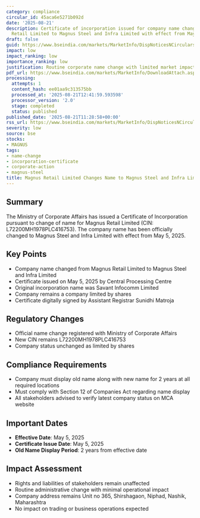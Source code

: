 ```yaml
---
category: compliance
circular_id: 45aca6e5271b092d
date: '2025-08-21'
description: Certificate of incorporation issued for company name change from Magnus
  Retail Limited to Magnus Steel and Infra Limited with effect from May 5, 2025.
draft: false
guid: https://www.bseindia.com/markets/MarketInfo/DispNoticesNCirculars.aspx?Noticeid={2FC76EB4-21AF-4613-87E1-6CB4FDEC9A32}&noticeno=20250821-23&dt=08/21/2025&icount=23&totcount=28&flag=0
impact: low
impact_ranking: low
importance_ranking: low
justification: Routine corporate name change with limited market impact
pdf_url: https://www.bseindia.com/markets/MarketInfo/DownloadAttach.aspx?id=20250821-23&attachedId=bef297f2-ab5a-4277-94f8-e29c8e08af99
processing:
  attempts: 1
  content_hash: ee01aa9c313575bb
  processed_at: '2025-08-21T12:41:59.593598'
  processor_version: '2.0'
  stage: completed
  status: published
published_date: '2025-08-21T11:28:58+00:00'
rss_url: https://www.bseindia.com/markets/MarketInfo/DispNoticesNCirculars.aspx?Noticeid={2FC76EB4-21AF-4613-87E1-6CB4FDEC9A32}&noticeno=20250821-23&dt=08/21/2025&icount=23&totcount=28&flag=0
severity: low
source: bse
stocks:
- MAGNUS
tags:
- name-change
- incorporation-certificate
- corporate-action
- magnus-steel
title: Magnus Retail Limited Changes Name to Magnus Steel and Infra Limited
---
```


## Summary

The Ministry of Corporate Affairs has issued a Certificate of Incorporation pursuant to change of name for Magnus Retail Limited (CIN: L72200MH1978PLC416753). The company name has been officially changed to Magnus Steel and Infra Limited with effect from May 5, 2025.

## Key Points

- Company name changed from Magnus Retail Limited to Magnus Steel and Infra Limited
- Certificate issued on May 5, 2025 by Central Processing Centre
- Original incorporation name was Savant Infocomm Limited
- Company remains a company limited by shares
- Certificate digitally signed by Assistant Registrar Sunidhi Matroja

## Regulatory Changes

- Official name change registered with Ministry of Corporate Affairs
- New CIN remains L72200MH1978PLC416753
- Company status unchanged as limited by shares

## Compliance Requirements

- Company must display old name along with new name for 2 years at all required locations
- Must comply with Section 12 of Companies Act regarding name display
- All stakeholders advised to verify latest company status on MCA website

## Important Dates

- **Effective Date**: May 5, 2025
- **Certificate Issue Date**: May 5, 2025
- **Old Name Display Period**: 2 years from effective date

## Impact Assessment

- Rights and liabilities of stakeholders remain unaffected
- Routine administrative change with minimal operational impact
- Company address remains Unit no 365, Shirshagaon, Niphad, Nashik, Maharashtra
- No impact on trading or business operations expected